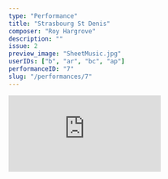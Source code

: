 ```yaml
---
type: "Performance"
title: "Strasbourg St Denis"
composer: "Roy Hargrove"
description: ""
issue: 2
preview_image: "SheetMusic.jpg"
userIDs: ["b", "ar", "bc", "ap"]
performanceID: "7"
slug: "/performances/7"
---
```


<div class="video_container">
    <iframe src="https://www.youtube.com/embed/L77VNvCfRaI" title="ANTONIO, SEAN, TY, YASH - Strasbourg St Denis - Roy Hargrove" frameborder="0" allow="accelerometer; autoplay; clipboard-write; encrypted-media; gyroscope; picture-in-picture; web-share" allowfullscreen></iframe>
</div>